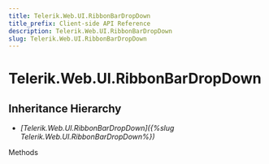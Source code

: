 ```yaml
---
title: Telerik.Web.UI.RibbonBarDropDown
title_prefix: Client-side API Reference
description: Telerik.Web.UI.RibbonBarDropDown
slug: Telerik.Web.UI.RibbonBarDropDown
---
```


# Telerik.Web.UI.RibbonBarDropDown

## Inheritance Hierarchy

* *[Telerik.Web.UI.RibbonBarDropDown]({%slug Telerik.Web.UI.RibbonBarDropDown%})*


Methods

